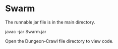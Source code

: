 # Swarm

The runnable jar file is in the main directory.

javac -jar Swarm.jar

Open the Dungeon-Crawl file directory to view code.

